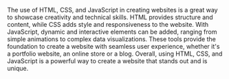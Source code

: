 The use of HTML, CSS, and JavaScript in creating websites is a great way to showcase creativity and technical skills. HTML provides structure and content, while CSS adds style and responsiveness to the website. With JavaScript, dynamic and interactive elements can be added, ranging from simple animations to complex data visualizations. These tools provide the foundation to create a website with seamless user experience, whether it's a portfolio website, an online store or a blog. Overall, using HTML, CSS, and JavaScript is a powerful way to create a website that stands out and is unique.
